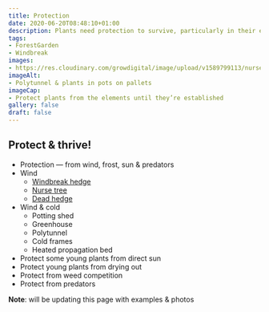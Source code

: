 ```yaml
---
title: Protection
date: 2020-06-20T08:48:10+01:00
description: Plants need protection to survive, particularly in their early stages
tags: 
- ForestGarden
- Windbreak
images: 
- https://res.cloudinary.com/growdigital/image/upload/v1589799113/nursery-159393.jpg
imageAlt:
- Polytunnel & plants in pots on pallets
imageCap:
- Protect plants from the elements until they’re established
gallery: false
draft: false
---
```


## Protect & thrive!

* Protection — from wind, frost, sun & predators
* Wind
  * [Windbreak hedge](/windbreak/)
  * [Nurse tree](/nurse-tree/)
  * [Dead hedge](/dead-hedge/)
* Wind & cold
  * Potting shed
  * Greenhouse
  * Polytunnel
  * Cold frames
  * Heated propagation bed
* Protect some young plants from direct sun
* Protect young plants from drying out
* Protect from weed competition
* Protect from predators

**Note**: will be updating this page with examples & photos
